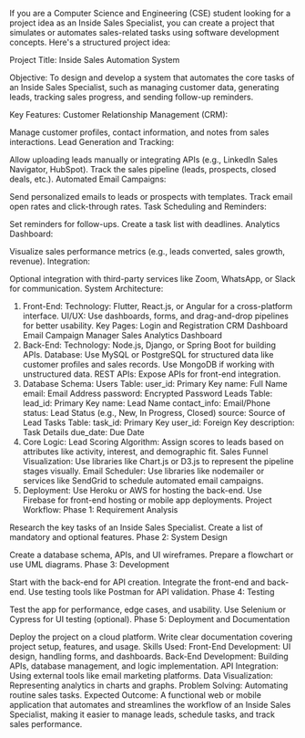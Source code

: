 If you are a Computer Science and Engineering (CSE) student looking for a project idea as an Inside Sales Specialist, you can create a project that simulates or automates sales-related tasks using software development concepts. Here's a structured project idea:

Project Title:
Inside Sales Automation System

Objective:
To design and develop a system that automates the core tasks of an Inside Sales Specialist, such as managing customer data, generating leads, tracking sales progress, and sending follow-up reminders.

Key Features:
Customer Relationship Management (CRM):

Manage customer profiles, contact information, and notes from sales interactions.
Lead Generation and Tracking:

Allow uploading leads manually or integrating APIs (e.g., LinkedIn Sales Navigator, HubSpot).
Track the sales pipeline (leads, prospects, closed deals, etc.).
Automated Email Campaigns:

Send personalized emails to leads or prospects with templates.
Track email open rates and click-through rates.
Task Scheduling and Reminders:

Set reminders for follow-ups.
Create a task list with deadlines.
Analytics Dashboard:

Visualize sales performance metrics (e.g., leads converted, sales growth, revenue).
Integration:

Optional integration with third-party services like Zoom, WhatsApp, or Slack for communication.
System Architecture:
1. Front-End:
Technology: Flutter, React.js, or Angular for a cross-platform interface.
UI/UX: Use dashboards, forms, and drag-and-drop pipelines for better usability.
Key Pages:
Login and Registration
CRM Dashboard
Email Campaign Manager
Sales Analytics Dashboard
2. Back-End:
Technology: Node.js, Django, or Spring Boot for building APIs.
Database:
Use MySQL or PostgreSQL for structured data like customer profiles and sales records.
Use MongoDB if working with unstructured data.
REST APIs: Expose APIs for front-end integration.
3. Database Schema:
Users Table:
user_id: Primary Key
name: Full Name
email: Email Address
password: Encrypted Password
Leads Table:
lead_id: Primary Key
name: Lead Name
contact_info: Email/Phone
status: Lead Status (e.g., New, In Progress, Closed)
source: Source of Lead
Tasks Table:
task_id: Primary Key
user_id: Foreign Key
description: Task Details
due_date: Due Date
4. Core Logic:
Lead Scoring Algorithm: Assign scores to leads based on attributes like activity, interest, and demographic fit.
Sales Funnel Visualization: Use libraries like Chart.js or D3.js to represent the pipeline stages visually.
Email Scheduler: Use libraries like nodemailer or services like SendGrid to schedule automated email campaigns.
5. Deployment:
Use Heroku or AWS for hosting the back-end.
Use Firebase for front-end hosting or mobile app deployments.
Project Workflow:
Phase 1: Requirement Analysis

Research the key tasks of an Inside Sales Specialist.
Create a list of mandatory and optional features.
Phase 2: System Design

Create a database schema, APIs, and UI wireframes.
Prepare a flowchart or use UML diagrams.
Phase 3: Development

Start with the back-end for API creation.
Integrate the front-end and back-end.
Use testing tools like Postman for API validation.
Phase 4: Testing

Test the app for performance, edge cases, and usability.
Use Selenium or Cypress for UI testing (optional).
Phase 5: Deployment and Documentation

Deploy the project on a cloud platform.
Write clear documentation covering project setup, features, and usage.
Skills Used:
Front-End Development: UI design, handling forms, and dashboards.
Back-End Development: Building APIs, database management, and logic implementation.
API Integration: Using external tools like email marketing platforms.
Data Visualization: Representing analytics in charts and graphs.
Problem Solving: Automating routine sales tasks.
Expected Outcome:
A functional web or mobile application that automates and streamlines the workflow of an Inside Sales Specialist, making it easier to manage leads, schedule tasks, and track sales performance.